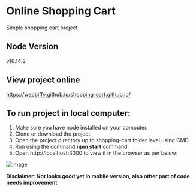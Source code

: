 # Online Shopping Cart

Simple shopping cart project

## Node Version
v16.14.2

## View project online
https://webbiffy.github.io/shopping-cart.github.io/

## To run project in local computer:

1. Make sure you have node installed on your computer.
2. Clone or download the project.
3. Open the project directory up to shopping-cart folder level using CMD.
4. Run using the command **npm start** command
5. Open http://localhost:3000 to view it in the browser as per below:

![image](https://user-images.githubusercontent.com/40140655/163708198-f3d2d040-d3a6-491f-9a55-5c58fe0ec88c.png)

**Disclaimer: Not looks good yet in mobile version, also other part of code needs improvement**
